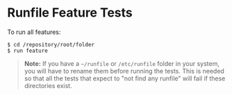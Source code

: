 Runfile Feature Tests
=====================

To run all features:

	$ cd /repository/root/folder
	$ run feature

> **Note:** 
> If you have a `~/runfile` or `/etc/runfile` folder in your system, you
> will have to rename them before running the tests. This is needed so that 
> all the tests that expect to "not find any runfile" will fail if these 
> directories exist.
